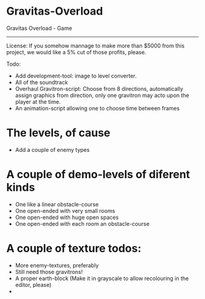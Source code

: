 # Gravitas-Overload
Gravitas Overload - Game

---

License:
If you somehow mannage to make more than $5000 from this project, we would like a 5% cut of those profits, please.



Todo:
* Add development-tool: image to level converter.
* All of the soundtrack
* Overhaul Gravitron-script: Choose from 8 directions, automatically assign graphics from direction, only one gravitron may acto upon the player at the time.
* An animation-script allowing one to choose time between frames
# The levels, of cause
 * Add a couple of enemy types
 # A couple of demo-levels of diferent kinds
  * One like a linear obstacle-course
  * One open-ended with very small rooms
  * One open-ended with huge open spaces
  * One open-ended with each room an obstacle-course
# A couple of texture todos:
 * More enemy-textures, preferably
 * Still need those gravitrons!
 * A proper earth-block (Make it in grayscale to allow recolouring in the editor, please)
 * 
